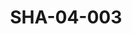---
pid: SHA-04-003
title: SHA-04-003
language: ar
collection: شرحبيل احمد
original_label: 
rights: شرحبيل احمد
location_of_original: شرحبيل احمد
photographer_or_studio: 
scanned_from: photograph 10.1 by 15.1
_date: 1964-1965
location: الخرطوم، دار النشر التربوي
description: شرحبيل احمد مع الصبيان
additional_notes: 
permission_display: 'yes'
on_server: 'no'
on_website: 'no'
permalink: /photopages/ar/SHA-04-003.html
layout: photo-page
---